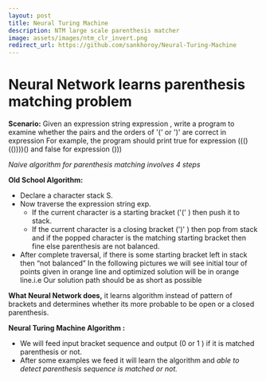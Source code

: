 ```yaml
---
layout: post
title: Neural Turing Machine
description: NTM large scale parenthesis matcher
image: assets/images/ntm_clr_invert.png
redirect_url: https://github.com/sankhoroy/Neural-Turing-Machine
---
```


# Neural Network learns parenthesis matching problem
**Scenario:**
Given an expression string expression , write a program to examine whether the pairs and the orders of '(' or ')' are correct in expression For example, the program should print true for expression ((()(())))() and false for expression ()))

*Naive algorithm for parenthesis matching involves 4 steps*<br>

**Old School Algorithm:**
- Declare a character stack S.
- Now traverse the expression string exp.
    - If the current character is a starting bracket ('(' ) then push it to stack.
    - If the current character is a closing bracket (')' ) then pop from stack and if the popped character is the matching starting bracket then fine else parenthesis are not balanced.
- After complete traversal, if there is some starting bracket left in stack then “not balanced”
In the following pictures we will see initial tour of points given in orange line
and optimized solution will be in orange line.i.e Our solution path should be as short as possible<br>

**What Neural Network does,** it learns algorithm instead of pattern of brackets and determines whether its more probable to be open or a closed parenthesis.

**Neural Turing Machine Algorithm :**
- We will feed input bracket sequence and output (0 or 1 ) if it is matched parenthesis or not.
- After some examples we feed it will learn the algorithm and *able to detect parenthesis sequence is matched or not.*


